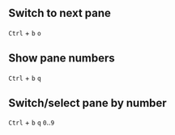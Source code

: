 ## Switch to next pane  
`Ctrl` + `b` `o`  

## Show pane numbers
`Ctrl` + `b` `q`  

## Switch/select pane by number
`Ctrl` + `b` `q` `0`..`9`
